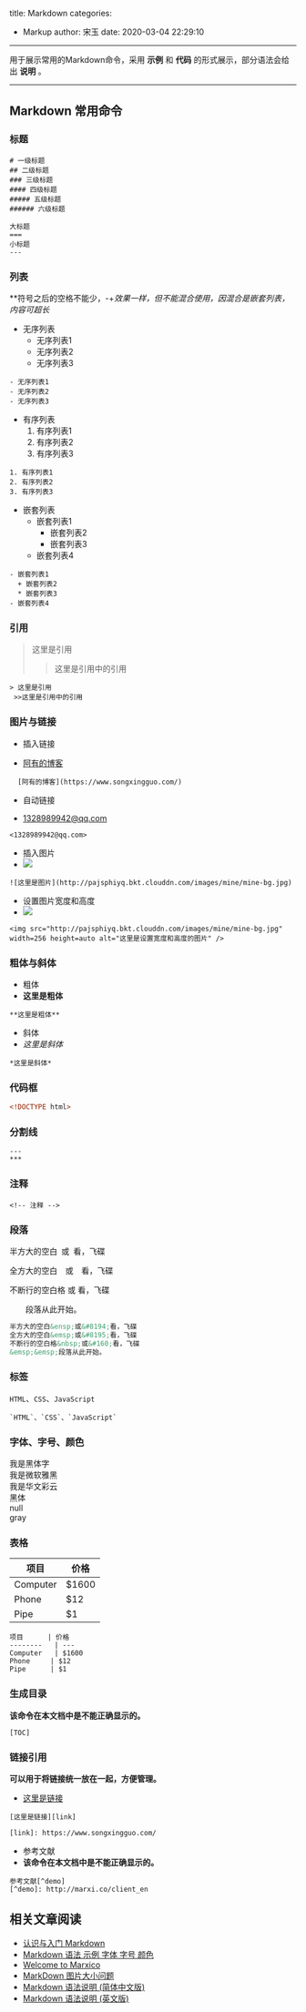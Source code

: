 title: Markdown
categories:
 - Markup
author: 宋玉
date: 2020-03-04 22:29:10
---
用于展示常用的Markdown命令，采用 **示例** 和 **代码** 的形式展示，部分语法会给出 **说明** 。

---


## Markdown 常用命令


### 标题

```
# 一级标题
## 二级标题
### 三级标题
#### 四级标题
##### 五级标题
###### 六级标题
```

```
大标题
===
小标题
---
```


### 列表

**符号之后的空格不能少，-+_效果一样，但不能混合使用，因混合是嵌套列表，内容可超长_

- 无序列表
  - 无序列表1
  - 无序列表2
  - 无序列表3

```
- 无序列表1
- 无序列表2
- 无序列表3
```

- 有序列表
  1. 有序列表1
  2. 有序列表2
  3. 有序列表3

```
1. 有序列表1
2. 有序列表2
3. 有序列表3
```

- 嵌套列表
  - 嵌套列表1
    - 嵌套列表2
    - 嵌套列表3
  - 嵌套列表4

```
- 嵌套列表1
  + 嵌套列表2
  * 嵌套列表3
- 嵌套列表4
```


### 引用

> 这里是引用
> > 这里是引用中的引用



```
> 这里是引用
 >>这里是引用中的引用
```


### 图片与链接

- 插入链接

- [阿有的博客](https://www.songxingguo.com/)

```
  [阿有的博客](https://www.songxingguo.com/)
```

- 自动链接

- [1328989942@qq.com](mailto:1328989942@qq.com)

```
<1328989942@qq.com>
```

- 插入图片
- ![](http://pajsphiyq.bkt.clouddn.com/images/mine/mine-bg.jpg#alt=%E8%BF%99%E9%87%8C%E6%98%AF%E5%9B%BE%E7%89%87)

```
![这里是图片](http://pajsphiyq.bkt.clouddn.com/images/mine/mine-bg.jpg)
```

- 设置图片宽度和高度
- ![](http://pajsphiyq.bkt.clouddn.com/images/mine/mine-bg.jpg#alt=%E8%BF%99%E9%87%8C%E6%98%AF%E8%AE%BE%E7%BD%AE%E5%AE%BD%E5%BA%A6%E5%92%8C%E9%AB%98%E5%BA%A6%E7%9A%84%E5%9B%BE%E7%89%87&height&width=256#alt=%E8%BF%99%E9%87%8C%E6%98%AF%E5%9B%BE%E7%89%87)

```
<img src="http://pajsphiyq.bkt.clouddn.com/images/mine/mine-bg.jpg" width=256 height=auto alt="这里是设置宽度和高度的图片" />
```


### 粗体与斜体

- 粗体
- **这里是粗体**

```
**这里是粗体**
```

- 斜体
- _这里是斜体_

```
*这里是斜体*
```


### 代码框

```html
<!DOCTYPE html>
```


### 分割线

```
---
***
```


### 注释

```
<!-- 注释 -->
```


### 段落

半方大的空白 或 看，飞碟


全方大的空白 或 看，飞碟


不断行的空白格 或 看，飞碟


  段落从此开始。

```html
半方大的空白&ensp;或&#8194;看，飞碟
全方大的空白&emsp;或&#8195;看，飞碟
不断行的空白格&nbsp;或&#160;看，飞碟
&emsp;&emsp;段落从此开始。
```


### 标签

`HTML`、`CSS`、`JavaScript`

```
`HTML`、`CSS`、`JavaScript`
```


### 字体、字号、颜色

我是黑体字<br />
我是微软雅黑<br />
我是华文彩云<br />
黑体<br />
null<br />
gray

### 表格
| 项目 | 价格 |
| --- | --- |
| Computer | $1600 |
| Phone | $12 |
| Pipe | $1 |


```
项目      | 价格
--------   | ---
Computer   | $1600
Phone     | $12
Pipe      | $1
```


### 生成目录

**该命令在本文档中是不能正确显示的。**

```
[TOC]
```


### 链接引用

**可以用于将链接统一放在一起，方便管理。**

- [这里是链接](https://www.songxingguo.com/)

```
[这里是链接][link]

[link]: https://www.songxingguo.com/
```

- 参考文献
- **该命令在本文档中是不能正确显示的。**

```
参考文献[^demo]
[^demo]: http://marxi.co/client_en
```


## 相关文章阅读

- [认识与入门 Markdown](https://sspai.com/post/25137)
- [Markdown 语法 示例 字体 字号 颜色](https://blog.csdn.net/u011419965/article/details/50536937)
- [Welcome to Marxico](http://marxi.co/#fn:demo)
- [MarkDown 图片大小问题](https://blog.csdn.net/yhl_leo/article/details/50099843)
- [Markdown 语法说明 (简体中文版)](http://wowubuntu.com/markdown/#list)
- [Markdown 语法说明 (英文版)](https://daringfireball.net/projects/markdown/syntax)
